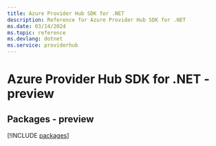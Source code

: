 ```yaml
---
title: Azure Provider Hub SDK for .NET
description: Reference for Azure Provider Hub SDK for .NET
ms.date: 03/14/2024
ms.topic: reference
ms.devlang: dotnet
ms.service: providerhub
---
```

# Azure Provider Hub SDK for .NET - preview
## Packages - preview
[!INCLUDE [packages](provider-hub-index.md)]